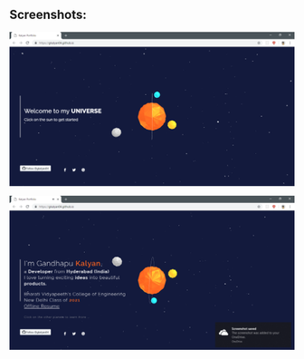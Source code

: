 ## Screenshots: 

![alt-text-1](https://github.com/gkalyan04/gkalyan04.github.io/blob/master/assets/ss.png)

![alt-text-2](https://github.com/gkalyan04/gkalyan04.github.io/blob/master/assets/ss1.png)
